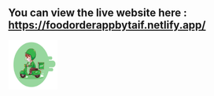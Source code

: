 ## You can view the live website here : https://foodorderappbytaif.netlify.app/
<img src="src/images/FF.png" alt="Screenshot Description" width="100" height="100">



